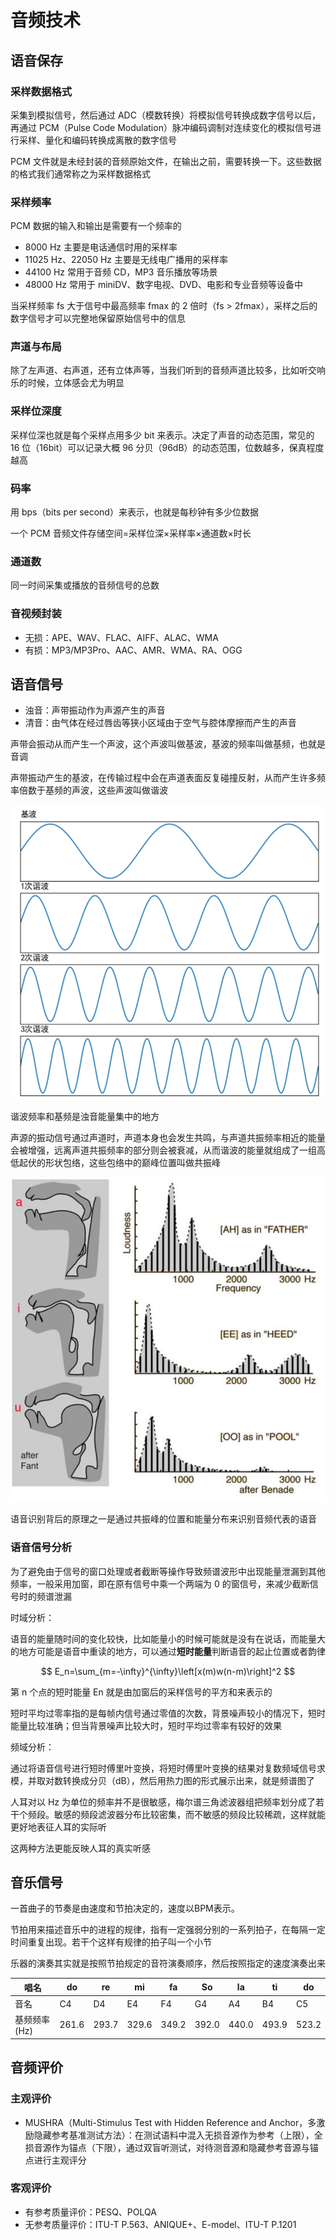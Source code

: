 # 音频技术

## 语音保存

### 采样数据格式

采集到模拟信号，然后通过 ADC（模数转换）将模拟信号转换成数字信号以后，再通过 PCM（Pulse Code Modulation）脉冲编码调制对连续变化的模拟信号进行采样、量化和编码转换成离散的数字信号

PCM 文件就是未经封装的音频原始文件，在输出之前，需要转换一下。这些数据的格式我们通常称之为采样数据格式

### 采样频率

PCM 数据的输入和输出是需要有一个频率的

- 8000 Hz 主要是电话通信时用的采样率
- 11025 Hz、22050 Hz 主要是无线电广播用的采样率
- 44100 Hz 常用于音频 CD，MP3 音乐播放等场景
- 48000 Hz 常用于 miniDV、数字电视、DVD、电影和专业音频等设备中

当采样频率 fs 大于信号中最高频率 fmax 的 2 倍时（fs > 2fmax），采样之后的数字信号才可以完整地保留原始信号中的信息

### 声道与布局

除了左声道、右声道，还有立体声等，当我们听到的音频声道比较多，比如听交响乐的时候，立体感会尤为明显

### 采样位深度

采样位深也就是每个采样点用多少 bit 来表示。决定了声音的动态范围，常见的 16 位（16bit）可以记录大概 96 分贝（96dB）的动态范围，位数越多，保真程度越高

### 码率

用 bps（bits per second）来表示，也就是每秒钟有多少位数据

一个 PCM 音频文件存储空间=采样位深×采样率×通道数×时长

### 通道数

同一时间采集或播放的音频信号的总数

### 音视频封装

- 无损：APE、WAV、FLAC、AIFF、ALAC、WMA
- 有损：MP3/MP3Pro、AAC、AMR、WMA、RA、OGG

## 语音信号

- 浊音：声带振动作为声源产生的声音
- 清音：由气体在经过唇齿等狭小区域由于空气与腔体摩擦而产生的声音

声带会振动从而产生一个声波，这个声波叫做基波，基波的频率叫做基频，也就是音调

声带振动产生的基波，在传输过程中会在声道表面反复碰撞反射，从而产生许多频率倍数于基频的声波，这些声波叫做谐波

![](/assets/20231123161049.png)

谐波频率和基频是浊音能量集中的地方

声源的振动信号通过声道时，声道本身也会发生共鸣，与声道共振频率相近的能量会被增强，远离声道共振频率的部分则会被衰减，从而谐波的能量就组成了一组高低起伏的形状包络，这些包络中的巅峰位置叫做共振峰

![](/assets/20231123161420.png)

语音识别背后的原理之一是通过共振峰的位置和能量分布来识别音频代表的语音

### 语音信号分析

为了避免由于信号的窗口处理或者截断等操作导致频谱波形中出现能量泄漏到其他频率，一般采用加窗，即在原有信号中乘一个两端为 0 的窗信号，来减少截断信号时的频谱泄漏

时域分析：

语音的能量随时间的变化较快，比如能量小的时候可能就是没有在说话，而能量大的地方可能是语音中重读的地方，可以通过**短时能量**判断语音的起止位置或者韵律

$$
E_n=\sum_{m=-\infty}^{\infty}\left[x(m)w(n-m)\right]^2
$$

第 n 个点的短时能量 En​ 就是由加窗后的采样信号的平方和来表示的

短时平均过零率指的是每帧内信号通过零值的次数，背景噪声较小的情况下，短时能量比较准确；但当背景噪声比较大时，短时平均过零率有较好的效果

频域分析：

通过将语音信号进行短时傅里叶变换，将短时傅里叶变换的结果对复数频域信号求模，并取对数转换成分贝（dB），然后用热力图的形式展示出来，就是频谱图了

人耳对以 Hz 为单位的频率并不是很敏感，梅尔谱三角滤波器组把频率划分成了若干个频段。敏感的频段滤波器分布比较密集，而不敏感的频段比较稀疏，这样就能更好地表征人耳的实际听

这两种方法更能反映人耳的真实听感

## 音乐信号

一首曲子的节奏是由速度和节拍决定的，速度以BPM表示。

节拍用来描述音乐中的进程的规律，指有一定强弱分别的一系列拍子，在每隔一定时间重复出现。若干个这样有规律的拍子叫一个小节

乐器的演奏其实就是按照节拍规定的音符演奏顺序，然后按照指定的速度演奏出来

唱名|do|re|mi|fa|So|la|ti|do
-|-|-|-|-|-|-|-|-
音名|C4|D4|E4|F4|G4|A4|B4|C5
基频频率(Hz)|261.6|293.7|329.6|349.2|392.0|440.0|493.9|523.2

## 音频评价

### 主观评价

- MUSHRA（Multi-Stimulus Test with Hidden Reference and Anchor，多激励隐藏参考基准测试方法）：在测试语料中混入无损音源作为参考（上限），全损音源作为锚点（下限），通过双盲听测试，对待测音源和隐藏参考音源与锚点进行主观评分

### 客观评价

- 有参考质量评价：PESQ、POLQA
- 无参考质量评价：ITU-T P.563、ANIQUE+、E-model、ITU-T P.1201


